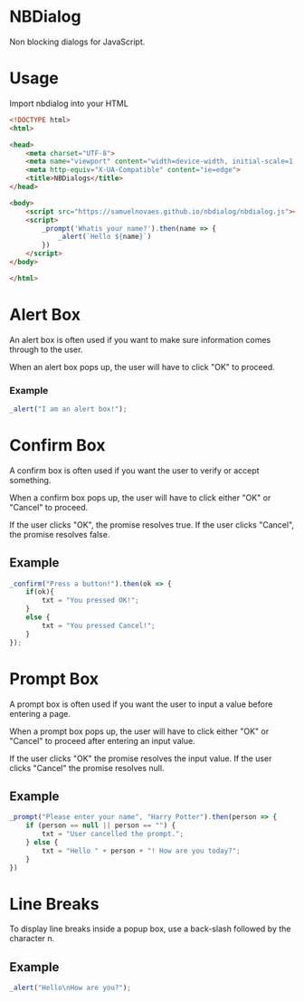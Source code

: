 # NBDialog
Non blocking dialogs for JavaScript.

# Usage
Import nbdialog into your HTML

```html
<!DOCTYPE html>
<html>

<head>
	<meta charset="UTF-8">
	<meta name="viewport" content="width=device-width, initial-scale=1.0">
	<meta http-equiv="X-UA-Compatible" content="ie=edge">
	<title>NBDialogs</title>
</head>

<body>
	<script src="https://samuelnovaes.github.io/nbdialog/nbdialog.js"></script>
	<script>
		_prompt('Whatis your name?').then(name => {
			_alert(`Hello ${name}`)
		})
	</script>
</body>

</html>
```

# Alert Box
An alert box is often used if you want to make sure information comes through to the user.

When an alert box pops up, the user will have to click "OK" to proceed.

### Example
```javascript
_alert("I am an alert box!");
```

# Confirm Box
A confirm box is often used if you want the user to verify or accept something.

When a confirm box pops up, the user will have to click either "OK" or "Cancel" to proceed.

If the user clicks "OK", the promise resolves true. If the user clicks "Cancel", the promise resolves false.

## Example
```javascript
_confirm("Press a button!").then(ok => {
	if(ok){
		txt = "You pressed OK!";
	}
	else {
		txt = "You pressed Cancel!";
	}
});
```

# Prompt Box
A prompt box is often used if you want the user to input a value before entering a page.

When a prompt box pops up, the user will have to click either "OK" or "Cancel" to proceed after entering an input value.

If the user clicks "OK" the promise resolves the input value. If the user clicks "Cancel" the promise resolves null.

## Example
```javascript
_prompt("Please enter your name", "Harry Potter").then(person => {
	if (person == null || person == "") {
		txt = "User cancelled the prompt.";
	} else {
		txt = "Hello " + person + "! How are you today?";
	}
})
```

# Line Breaks
To display line breaks inside a popup box, use a back-slash followed by the character n.

## Example
```javascript
_alert("Hello\nHow are you?");
```
